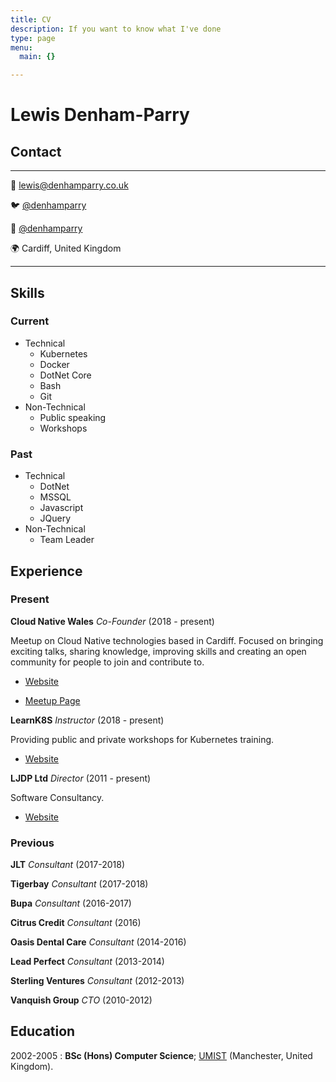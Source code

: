 ```yaml
---
title: CV
description: If you want to know what I've done
type: page
menu:
  main: {}

---
```


# Lewis Denham-Parry

## Contact

-------------------

📧 [lewis@denhamparry.co.uk](mailto:lewis@denhamparry.co.uk)

🐦 [@denhamparry](https://twitter.com/denhamparry)

🤖 [@denhamparry](https://github.com/denhamparry)

🌍 Cardiff, United Kingdom

-------------------

## Skills

### Current

* Technical
  * Kubernetes
  * Docker
  * DotNet Core
  * Bash
  * Git
* Non-Technical
  * Public speaking
  * Workshops

### Past

* Technical
  * DotNet
  * MSSQL
  * Javascript
  * JQuery
* Non-Technical
  * Team Leader

## Experience

### Present

**Cloud Native Wales** _Co-Founder_ (2018 - present)

Meetup on Cloud Native technologies based in Cardiff.
Focused on bringing exciting talks, sharing knowledge, improving skills and creating an open community for people to join and contribute to.

* [Website](https://cloudnativewales.io)

* [Meetup Page](http://meetup.com/cloud-Native-Wales/)

**LearnK8S** _Instructor_ (2018 - present)

Providing public and private workshops for Kubernetes training.

* [Website](https://learnk8s.io)

**LJDP Ltd** _Director_ (2011 - present)

Software Consultancy.

* [Website](https://ljdp.co.uk)

### Previous

**JLT** _Consultant_ (2017-2018)

**Tigerbay** _Consultant_ (2017-2018)

**Bupa** _Consultant_ (2016-2017)

**Citrus Credit** _Consultant_ (2016)

**Oasis Dental Care** _Consultant_ (2014-2016)

**Lead Perfect** _Consultant_ (2013-2014)

**Sterling Ventures** _Consultant_ (2012-2013)

**Vanquish Group** _CTO_ (2010-2012)

## Education

2002-2005
:   **BSc (Hons) Computer Science**; [UMIST](https://www.linkedin.com/school/university-of-manchester/) (Manchester, United Kingdom).

